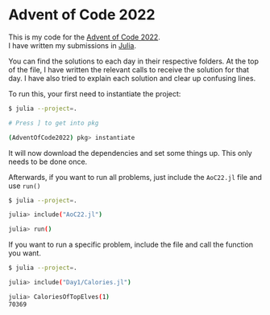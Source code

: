 # Advent of Code 2022

This is my code for the [Advent of Code 2022](https://adventofcode.com/2022).  
I have written my submissions in [Julia](https://julialang.org/).  

You can find the solutions to each day in their respective folders. At the top of the file, I have written the relevant calls to receive the solution for that day. I have also tried to explain each solution and clear up confusing lines.

To run this, your first need to instantiate the project:
```bash
$ julia --project=.

# Press ] to get into pkg

(AdventOfCode2022) pkg> instantiate
```
It will now download the dependencies and set some things up. This only needs to be done once.

Afterwards, if you want to run all problems, just include the `AoC22.jl` file and use `run()`
```bash
$ julia --project=.

julia> include("AoC22.jl")

julia> run()
```

If you want to run a specific problem, include the file and call the function you want.
```bash
$ julia --project=.

julia> include("Day1/Calories.jl")

julia> CaloriesOfTopElves(1)
70369
```
